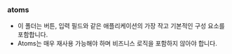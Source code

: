 ### atoms

- 이 폴더는 버튼, 입력 필드와 같은 애플리케이션의 가장 작고 기본적인 구성 요소를 포함합니다.
- Atoms는 매우 재사용 가능해야 하며 비즈니스 로직을 포함하지 않아야 합니다.
